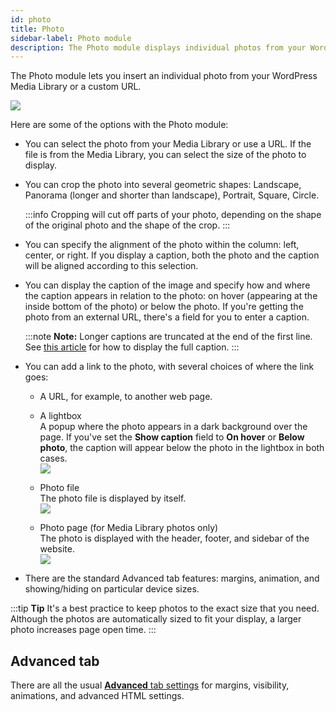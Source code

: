 ```yaml
---
id: photo
title: Photo
sidebar-label: Photo module
description: The Photo module displays individual photos from your WordPress Media Library or a custom URL and style options such as cropping, borders, and shadows.
---
```


The Photo module lets you insert an individual photo from your WordPress Media
Library or a custom URL.

![](/img/photo-module-1.png)

Here are some of the options with the Photo module:

* You can select the photo from your Media Library or use a URL. If the file is from the Media Library, you can select the size of the photo to display.

* You can crop the photo into several geometric shapes: Landscape, Panorama (longer and shorter than landscape), Portrait, Square, Circle.

  :::info
  Cropping will cut off parts of your photo, depending on the shape of
  the original photo and the shape of the crop.
  :::

* You can specify the alignment of the photo within the column: left, center, or right. If you display a caption, both the photo and the caption will be aligned according to this selection.

* You can display the caption of the image and specify how and where the caption appears in relation to the photo: on hover (appearing at the inside bottom of the photo) or below the photo. If you're getting the photo from an external URL, there's a field for you to enter a caption.

  :::note **Note:**
  Longer captions are truncated at the end of the first line. See [this article](/beaver-builder/layouts/modules/photo/display-full-captions-under-photos.md) for how to display the full caption.
  :::

* You can add a link to the photo, with several choices of where the link goes:
  * A URL, for example, to another web page.
  * A lightbox  
  A popup where the photo appears in a dark background over the page. If you've
  set the **Show caption** field to **On hover** or **Below photo**, the
  caption will appear below the photo in the lightbox in both cases.  
  ![](/img/photo-module-2.jpg)

  * Photo file  
  The photo file is displayed by itself.  
  ![](/img/photo-module-3.jpg)

  * Photo page (for Media Library photos only)  
  The photo is displayed with the header, footer, and sidebar of the website.  
  ![](/img/photo-module-4.jpg)

* There are the standard Advanced tab features: margins, animation, and showing/hiding on particular device sizes.

:::tip **Tip**
It's a best practice to keep photos to the exact size that you need.
Although the photos are automatically sized to fit your display, a larger
photo increases page open time.
:::

## Advanced tab

There are all the usual [**Advanced** tab settings](/beaver-builder/layouts/advanced-tab/index.md) for margins, visibility, animations, and advanced HTML settings.
